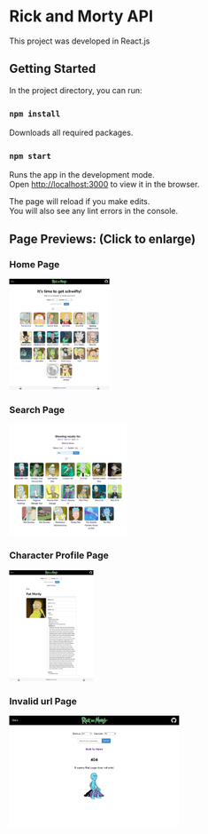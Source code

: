 # Rick and Morty API

This project was developed in React.js

## Getting Started

In the project directory, you can run:

### `npm install`

Downloads all required packages.

### `npm start`

Runs the app in the development mode.\
Open [http://localhost:3000](http://localhost:3000) to view it in the browser.

The page will reload if you make edits.\
You will also see any lint errors in the console.


## Page Previews: (Click to enlarge)
### Home Page
<a href="https://raw.githubusercontent.com/juanscanlan/RickAndMortyAPI/main/src/assets/images/pages/index.png" target="_blank"><img src="src/assets/images/pages/index.png" height=200px></a>

### Search Page
<a href="https://raw.githubusercontent.com/juanscanlan/RickAndMortyAPI/main/src/assets/images/pages/searchPage.png" target="_blank"><img src="src/assets/images/pages/searchPage.png" height=200px></a>

### Character Profile Page
<a href="https://raw.githubusercontent.com/juanscanlan/RickAndMortyAPI/main/src/assets/images/pages/characterDetailsPage.png" target="_blank"><img src="src/assets/images/pages/characterDetailsPage.png" height=200px></a>

### Invalid url Page
<a href="https://raw.githubusercontent.com/juanscanlan/RickAndMortyAPI/main/src/assets/images/pages/404Page.png" target="_blank"><img src="src/assets/images/pages/404Page.png" height=200px></a>
